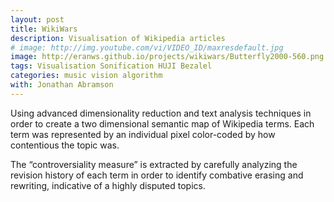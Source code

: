 ```yaml
---
layout: post
title: WikiWars
description: Visualisation of Wikipedia articles
# image: http://img.youtube.com/vi/VIDEO_ID/maxresdefault.jpg
image: http://eranws.github.io/projects/wikiwars/Butterfly2000-560.png
tags: Visualisation Sonification HUJI Bezalel
categories: music vision algorithm
with: Jonathan Abramson
---
```


Using advanced dimensionality reduction and text analysis techniques in order to create a two dimensional semantic map of Wikipedia terms. Each term was represented by an individual pixel color-coded by how contentious the topic was. 

The “controversiality measure” is extracted by carefully analyzing the revision history of each term in order to identify combative erasing and rewriting, indicative of a highly disputed topics.
